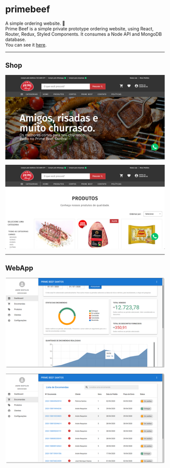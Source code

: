 # primebeef
A simple ordering website. 🍖 <br>
Prime Beef is a simple private prototype ordering website, using React, Router, Redux, Styled Components. It consumes a Node API and MongoDB database. <br>
You can see it [here](https://www.primebeefsantos.com.br/).

---

## Shop
![shop_01](./assets/primebeef-shop_01.png)

![shop_02](./assets/primebeef-shop_02.png)

---

## WebApp
![webapp_01](./assets/primebeef-webapp_01.png)

![webapp_02](./assets/primebeef-webapp_02.png)